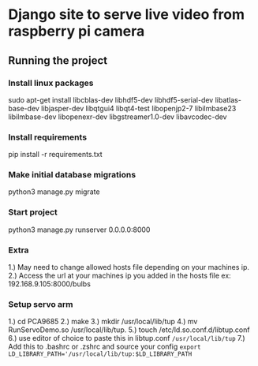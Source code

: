 # Django site to serve live video from raspberry pi camera

## Running the project

### Install linux packages

sudo apt-get install libcblas-dev libhdf5-dev libhdf5-serial-dev libatlas-base-dev libjasper-dev libqtgui4 libqt4-test libopenjp2-7 libilmbase23 libilmbase-dev libopenexr-dev libgstreamer1.0-dev libavcodec-dev


### Install requirements 
pip install -r requirements.txt

### Make initial database migrations  
python3 manage.py migrate

### Start project
python3 manage.py runserver 0.0.0.0:8000

### Extra 
1.) May need to change allowed hosts file depending on your machines ip. 
2.) Access the url at your machines ip you added in the hosts file ex: 192.168.9.105:8000/bulbs

### Setup servo arm
1.) cd PCA9685
2.) make
3.) mkdir /usr/local/lib/tup
4.) mv RunServoDemo.so /usr/local/lib/tup.
5.) touch /etc/ld.so.conf.d/libtup.conf
6.) use editor of choice to paste this in libtup.conf `/usr/local/lib/tup` 
7.) Add this to .bashrc or .zshrc and source your config `export LD_LIBRARY_PATH='/usr/local/lib/tup:$LD_LIBRARY_PATH`


